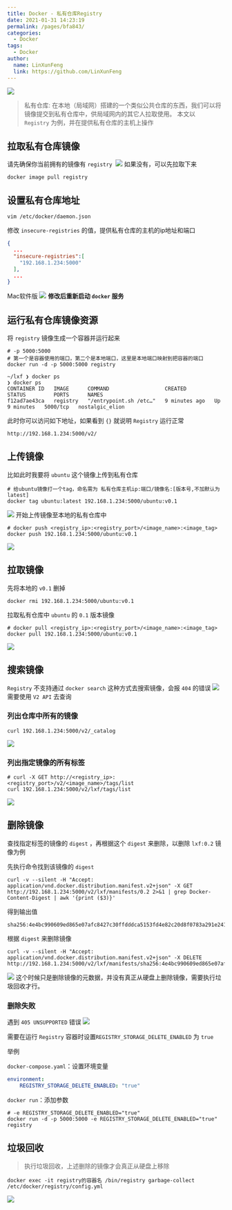 ```yaml
---
title: Docker - 私有仓库Registry
date: 2021-01-31 14:23:19
permalink: /pages/bfa843/
categories: 
  - Docker
tags: 
  - Docker
author: 
  name: LinXunFeng
  link: https://github.com/LinXunFeng
---
```



![](https://cdn.jsdelivr.net/gh/FullStackAction/PicBed@resource/image/20210131143241.jpeg)



> 私有仓库: 在本地（局域网）搭建的一个类似公共仓库的东西，我们可以将镜像提交到私有仓库中，供局域网内的其它人拉取使用。
> 本文以 `Registry` 为例，并在提供私有仓库的主机上操作



## 拉取私有仓库镜像
请先确保你当前拥有的镜像有 `registry` 
![](https://cdn.jsdelivr.net/gh/FullStackAction/PicBed@resource/image/20210131143259.png)
如果没有，可以先拉取下来

```shell
docker image pull registry
```
## 设置私有仓库地址
```shell
vim /etc/docker/daemon.json
```
修改 `insecure-registries` 的值，提供私有仓库的主机的ip地址和端口
```json
{
  ...
  "insecure-registries":[
    "192.168.1.234:5000"
  ],
  ...
}
```
Mac软件版
![](https://cdn.jsdelivr.net/gh/FullStackAction/PicBed@resource/image/20210131143315.png)
**修改后重新启动 `docker` 服务**


## 运行私有仓库镜像资源
将 `registry` 镜像生成一个容器并运行起来
```shell
# -p 5000:5000 
# 第一个是容器使用的端口，第二个是本地端口，这里是本地端口映射到把容器的端口
docker run -d -p 5000:5000 registry
```
```shell
~/lxf ❯ docker ps
❯ docker ps
CONTAINER ID   IMAGE      COMMAND                  CREATED         STATUS         PORTS      NAMES
f12ad7ae43ca   registry   "/entrypoint.sh /etc…"   9 minutes ago   Up 9 minutes   5000/tcp   nostalgic_elion
```
此时你可以访问如下地址，如果看到 `{}` 就说明 `Registry` 运行正常
```shell
http://192.168.1.234:5000/v2/
```


## 上传镜像


比如此时我要将 `ubuntu` 这个镜像上传到私有仓库
```shell
# 给ubuntu镜像打一个tag，命名需为 私有仓库主机ip:端口/镜像名:[版本号,不加默认为latest]
docker tag ubuntu:latest 192.168.1.234:5000/ubuntu:v0.1
```
![](https://cdn.jsdelivr.net/gh/FullStackAction/PicBed@resource/image/20210131143336.png)
开始上传镜像至本地的私有仓库中

```shell
# docker push <registry_ip>:<registry_port>/<image_name>:<image_tag>
docker push 192.168.1.234:5000/ubuntu:v0.1
```
![](https://cdn.jsdelivr.net/gh/FullStackAction/PicBed@resource/image/20210131143349.png)
## 拉取镜像
先将本地的 `v0.1` 删掉
```shell
docker rmi 192.168.1.234:5000/ubuntu:v0.1
```
拉取私有仓库中 `ubuntu` 的 `0.1` 版本镜像
```shell
# docker pull <registry_ip>:<registry_port>/<image_name>:<image_tag>
docker pull 192.168.1.234:5000/ubuntu:v0.1
```
![](https://cdn.jsdelivr.net/gh/FullStackAction/PicBed@resource/image/20210131143403.png)
## 搜索镜像
`Registry` 不支持通过 `docker search` 这种方式去搜索镜像，会报 `404` 的错误
![](https://cdn.jsdelivr.net/gh/FullStackAction/PicBed@resource/image/20210131143415.png)
需要使用 `V2 API` 去查询


### 列出仓库中所有的镜像
```shell
curl 192.168.1.234:5000/v2/_catalog
```
![](https://cdn.jsdelivr.net/gh/FullStackAction/PicBed@resource/image/20210131143430.png)
### 列出指定镜像的所有标签
```shell
# curl -X GET http://<registry_ip>:<registry_port>/v2/<image_name>/tags/list
curl 192.168.1.234:5000/v2/lxf/tags/list
```
![](https://cdn.jsdelivr.net/gh/FullStackAction/PicBed@resource/image/20210131143447.png)
## 删除镜像
查找指定标签的镜像的 `digest` ，再根据这个 `digest` 来删除，以删除 `lxf:0.2` 镜像为例


先执行命令找到该镜像的 `digest` 
```shell
curl -v --silent -H "Accept: application/vnd.docker.distribution.manifest.v2+json" -X GET  http://192.168.1.234:5000/v2/lxf/manifests/0.2 2>&1 | grep Docker-Content-Digest | awk '{print ($3)}'
```
得到输出值
```shell
sha256:4e4bc990609ed865e07afc8427c30ffdddca5153fd4e82c20d8f0783a291e241
```
根据 `digest` 来删除镜像
```shell
curl -v --silent -H "Accept: application/vnd.docker.distribution.manifest.v2+json" -X DELETE http://192.168.1.234:5000/v2/lxf/manifests/sha256:4e4bc990609ed865e07afc8427c30ffdddca5153fd4e82c20d8f0783a291e241
```
![](https://cdn.jsdelivr.net/gh/FullStackAction/PicBed@resource/image/20210131143500.png)
这个时候只是删除镜像的元数据，并没有真正从硬盘上删除镜像，需要执行垃圾回收才行。


### 删除失败
遇到 `405 UNSUPPORTED` 错误
![](https://cdn.jsdelivr.net/gh/FullStackAction/PicBed@resource/image/20210131143512.png)


需要在运行 `Registry` 容器时设置`REGISTRY_STORAGE_DELETE_ENABLED` 为 `true` 

举例

`docker-compose.yaml`：设置环境变量

```yaml
environment:
    REGISTRY_STORAGE_DELETE_ENABLED: "true"
```


`docker run`：添加参数
```shell
# -e REGISTRY_STORAGE_DELETE_ENABLED="true"
docker run -d -p 5000:5000 -e REGISTRY_STORAGE_DELETE_ENABLED="true" registry
```


## 垃圾回收
> 执行垃圾回收，上述删除的镜像才会真正从硬盘上移除

```shell
docker exec -it registry的容器名 /bin/registry garbage-collect /etc/docker/registry/config.yml
```
![](https://cdn.jsdelivr.net/gh/FullStackAction/PicBed@resource/image/20210131143530.png)

